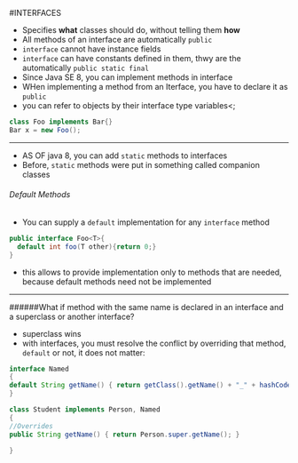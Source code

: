 #INTERFACES
* Specifies __what__ classes should do, without telling them __how__
* All methods of an interface are automatically `public`
* `interface` cannot have instance fields
* `interface` can have constants defined in them, thwy are the automatically `public static final`
* Since Java SE 8, you can implement methods in interface
* WHen implementing a method from an Iterface, you have to declare it as `public`
* you can refer to objects by their interface type variables<;
```Java
class Foo implements Bar{}
Bar x = new Foo();
```

----
* AS OF java 8, you can add `static` methods to interfaces
* Before, `static` methods were put in something called companion classes

###### Default Methods
* You can supply a `default` implementation for any `interface` method
```java
public interface Foo<T>{
  default int foo(T other){return 0;}
}
```
* this allows to provide implementation only to methods that are needed, because default methods need not be implemented

----
######What if method with the same name is declared in an interface and a superclass or another interface?
* superclass wins
* with interfaces, you must resolve the conflict by overriding that method, `default` or not, it does not matter:
```Java
interface Named
{
default String getName() { return getClass().getName() + "_" + hashCode(); }
}

class Student implements Person, Named
{
//Overrides
public String getName() { return Person.super.getName(); }

}
